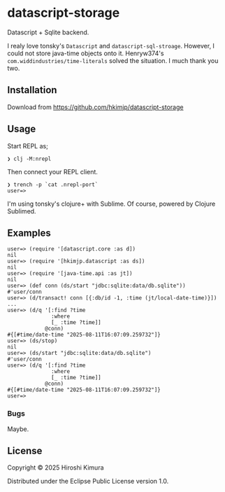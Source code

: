 # datascript-storage

Datascript + Sqlite backend.

I realy love tonsky's `Datascript` and `datascript-sql-stroage`.
However, I could not store java-time objects onto it.
Henryw374's `com.widdindustries/time-literals` solved the situation.
I much thank you two.

## Installation

Download from https://github.com/hkimjp/datascript-storage

## Usage

Start REPL as;

    ❯ clj -M:nrepl

Then connect your REPL client.

    ❯ trench -p `cat .nrepl-port`
    user=>

I'm using tonsky's clojure+ with Sublime.
Of course, powered by Clojure Sublimed.

## Examples

    user=> (require '[datascript.core :as d])
    nil
    user=> (require '[hkimjp.datascript :as ds])
    nil
    user=> (require '[java-time.api :as jt])
    nil
    user=> (def conn (ds/start "jdbc:sqlite:data/db.sqlite"))
    #'user/conn
    user=> (d/transact! conn [{:db/id -1, :time (jt/local-date-time)}])
    ...
    user=> (d/q '[:find ?time
                  :where
                  [_ :time ?time]]
                @conn)
    #{[#time/date-time "2025-08-11T16:07:09.259732"]}
    user=> (ds/stop)
    nil
    user=> (ds/start "jdbc:sqlite:data/db.sqlite")
    #'user/conn
    user=> (d/q '[:find ?time
                  :where
                  [_ :time ?time]]
                @conn)
    #{[#time/date-time "2025-08-11T16:07:09.259732"]}
    user=>

### Bugs

Maybe.

## License

Copyright © 2025 Hiroshi Kimura

Distributed under the Eclipse Public License version 1.0.
